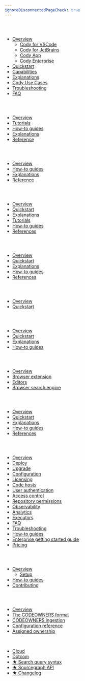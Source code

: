 ```yaml
---
ignoreDisconnectedPageCheck: true
---
```

<style>
  .heading{
    color:#fff;
    display: inline-block;
    font-size: 14px;
    font-weight: 600;
    letter-spacing: 0;
    line-height: 30px;
    margin: calc(1.5*var(--spacing)) 0 calc(.5*var(--spacing));
    text-decoration: none;
    text-transform: uppercase;
    text-align: center;
  }
</style>

<!--

This page is the sidebar on https://docs.sourcegraph.com.

Keep it as a single list with at most 2 levels. (Anything else may not render correctly.)

-->

<h3 class="heading">Cody</h3>

- [Overview](cody/overview/index.md)
  - [Cody for VSCode](cody/overview/install-vscode.md)
  - [Cody for JetBrains](cody/overview/install-jetbrains.md)
  - [Cody App](cody/overview/app/index.md)
  - [Cody Enterprise](cody/overview/enable-cody-enterprise.md)
- [Quickstart](cody/quickstart.md)
- [Capabilities](cody/capabilities.md)
- [Explanations](cody/explanations/index.md)
- [Cody Use Cases](cody/use-cases.md)
- [Troubleshooting](cody/troubleshooting.md)
- [FAQ](cody/faq.md)

<h3 class="heading">Code Search</h3>

- [Overview](code_search/index.md)
- [Tutorials](code_search/tutorials/index.md)
- [How-to guides](code_search/how-to/index.md)
- [Explanations](code_search/explanations/index.md)
- [Reference](code_search/reference/index.md)

<h3 class="heading">Code navigation</h3>

- [Overview](code_navigation/index.md)
- [How-to guides](code_navigation/how-to/index.md)
- [Explanations](code_navigation/explanations/index.md)
- [Reference](code_navigation/references/index.md)

<h3 class="heading">Batch Changes</h3>

- [Overview](batch_changes/index.md)
- [Quickstart](batch_changes/quickstart.md)
- [Explanations](batch_changes/explanations/index.md)
- [Tutorials](batch_changes/tutorials/index.md)
- [How-to guides](batch_changes/how-tos/index.md)
- [References](batch_changes/references/index.md)

<h3 class="heading">Code Insights</h3>

- [Overview](code_insights/index.md)
- [Quickstart](code_insights/quickstart.md)
- [Explanations](code_insights/explanations/index.md)
- [How-to guides](code_insights/how-tos/index.md)
- [References](code_insights/references/index.md)

<h3 class="heading">Notebooks</h3>

- [Overview](notebooks/index.md)
- [Quickstart](notebooks/quickstart.md)

<h3 class="heading">Code monitoring</h3>

- [Overview](code_monitoring/index.md)
- [Quickstart](code_monitoring/quickstart.md)
- [Explanations](code_monitoring/explanations/index.md)
- [How-to guides](code_monitoring/how-tos/index.md)

<h3 class="heading">Integrations</h3>

- [Overview](integration/index.md)
- [Browser extension](integration/browser_extension/index.md)
- [Editors](integration/editor.md)
- [Browser search engine](integration/browser_extension/how-tos/browser_search_engine.md)

<h3 class="heading">CLI</h3>

- [Overview](cli/index.md)
- [Quickstart](cli/quickstart.md)
- [Explanations](cli/explanations/index.md)
- [How-to guides](cli/how-tos/index.md)
- [References](cli/references/index.md)

<h3 class="heading">Administration</h3>

- [Overview](admin/index.md)
- [Deploy](admin/deploy/index.md)
- [Upgrade](admin/updates/index.md)
- [Configuration](admin/config/index.md)
- [Licensing](admin/licensing/index.md)
- [Code hosts](admin/external_service/index.md)
- [User authentication](admin/auth/index.md)
- [Access control](admin/access_control/index.md)
- [Repository permissions](admin/permissions/index.md)
- [Observability](admin/observability/index.md)
- [Analytics](admin/analytics.md)
- [Executors](admin/executors/index.md)
- [FAQ](admin/faq.md)
- [Troubleshooting](admin/troubleshooting.md)
- [How-to guides](admin/how-to/index.md)
- [Enterprise getting started guide](admin/enterprise_getting_started_guide/index.md)
- [Pricing](admin/pricing.md)

<h3 class="heading">Development</h3>

- [Overview](dev/index.md)
  - [Setup](dev/setup/index.md)
- [How-to guides](dev/how-to/index.md)
- [Contributing](dev/contributing.md)

<h3 class="heading">Code Ownership</h3>

- [Overview](own/index.md)
- [The CODEOWNERS format](own/codeowners_format.md)
- [CODEOWNERS ingestion](own/codeowners_ingestion.md)
- [Configuration reference](own/configuration_reference.md)
- [Assigned ownership](own/assigned_ownership.md)

<br/>

- [Cloud](cloud/index.md)
- [Dotcom](dotcom/index.md)
- [★ Search query syntax](code_search/reference/queries.md)
- [★ Sourcegraph API](api/index.md)
- [★ Changelog](CHANGELOG.md)

